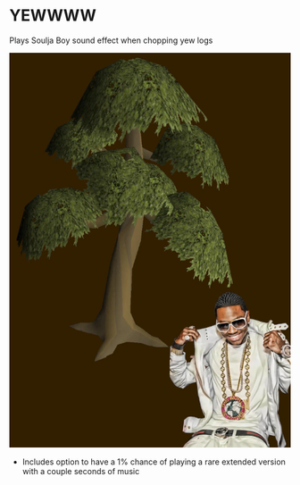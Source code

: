 # YEWWWW
Plays Soulja Boy sound effect when chopping yew logs

![](yewww_preview.jpg)

* Includes option to have a 1% chance of playing a rare extended version with a couple seconds of music